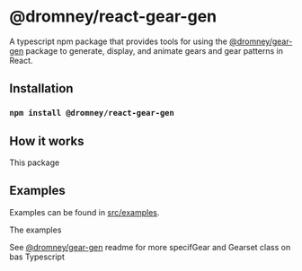 # @dromney/react-gear-gen
A typescript npm package that provides tools for using the [@dromney/gear-gen](https://github.com/romneyda/gear-gen) package to generate, display, and animate gears and gear patterns in React.

## Installation
### `npm install @dromney/react-gear-gen`

## How it works
This package 


## Examples

Examples can be found in [src/examples](https://github.com/RomneyDa/react-gear-gen/tree/main/src/examples).

The examples 

See [@dromney/gear-gen](github.com/romneyda/gear-gen) readme for more specifGear and Gearset class  on bas
Typescript
